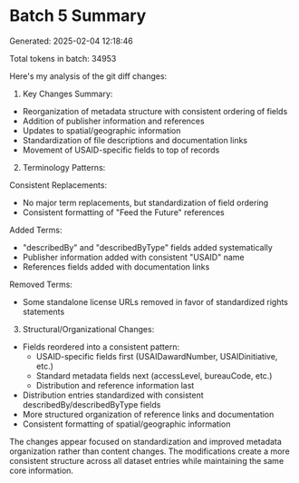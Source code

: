 # Batch 5 Summary

Generated: 2025-02-04 12:18:46

Total tokens in batch: 34953

Here's my analysis of the git diff changes:

1. Key Changes Summary:
- Reorganization of metadata structure with consistent ordering of fields
- Addition of publisher information and references
- Updates to spatial/geographic information
- Standardization of file descriptions and documentation links
- Movement of USAID-specific fields to top of records

2. Terminology Patterns:

Consistent Replacements:
- No major term replacements, but standardization of field ordering
- Consistent formatting of "Feed the Future" references

Added Terms:
- "describedBy" and "describedByType" fields added systematically
- Publisher information added with consistent "USAID" name
- References fields added with documentation links

Removed Terms:
- Some standalone license URLs removed in favor of standardized rights statements

3. Structural/Organizational Changes:
- Fields reordered into a consistent pattern:
  - USAID-specific fields first (USAIDawardNumber, USAIDinitiative, etc.)
  - Standard metadata fields next (accessLevel, bureauCode, etc.)
  - Distribution and reference information last
- Distribution entries standardized with consistent describedBy/describedByType fields
- More structured organization of reference links and documentation
- Consistent formatting of spatial/geographic information

The changes appear focused on standardization and improved metadata organization rather than content changes. The modifications create a more consistent structure across all dataset entries while maintaining the same core information.